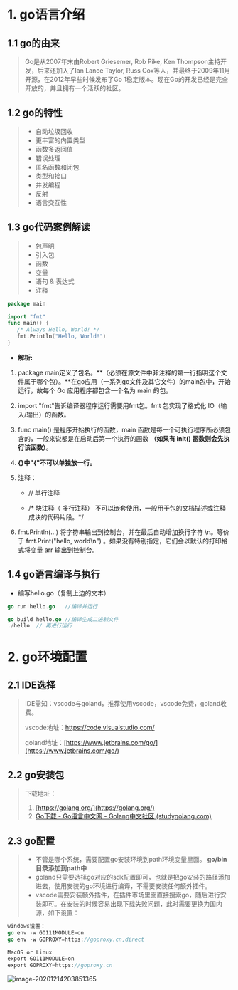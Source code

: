 # 1. go语言介绍

## 1.1 go的由来

> Go是从2007年末由Robert Griesemer, Rob Pike, Ken Thompson主持开发，后来还加入了Ian Lance Taylor, Russ Cox等人，并最终于2009年11月开源，在2012年早些时候发布了Go 1稳定版本。现在Go的开发已经是完全开放的，并且拥有一个活跃的社区。

## 1.2 go的特性

> - 自动垃圾回收
> - 更丰富的内置类型
> - 函数多返回值
> - 错误处理
> - 匿名函数和闭包
> - 类型和接口
> - 并发编程
> - 反射
> - 语言交互性

## 1.3 go代码案例解读

> - 包声明
> - 引入包
> - 函数
> - 变量
> - 语句 & 表达式
> - 注释

```go
package main 

import "fmt"  
func main() { 
   /* Always Hello, World! */
   fmt.Println("Hello, World!")
}
```

- **解析:**

1.  package main定义了包名。**（必须在源文件中非注释的第一行指明这个文件属于哪个包）。**在go应用（一系列go文件及其它文件）的main包中，开始运行，故每个 Go 应用程序都包含一个名为 main 的包。

2.  import "fmt"告诉编译器程序运行需要用fmt包。fmt 包实现了格式化 IO（输入/输出）的函数。

3.  func main() 是程序开始执行的函数，main 函数是每一个可执行程序所必须包含的，一般来说都是在启动后第一个执行的函数  **（如果有 init() 函数则会先执行该函数）**。

4.  **{}中"{"不可以单独放一行。**

5.  注释： 

    - // 单行注释      

    - /* 块注释（ 多行注释） 不可以嵌套使用，一般用于包的文档描述或注释成块的代码片段。*/   

6.  fmt.Println(...) 将字符串输出到控制台，并在最后自动增加换行字符 \n。等价于 fmt.Print("hello, world\n") 。如果没有特别指定，它们会以默认的打印格式将变量 arr 输出到控制台。

## 1.4 go语言编译与执行

- 编写hello.go（复制上边的文本）

```go
go run hello.go   //编译并运行

go build hello.go //编译生成二进制文件
./hello  // 再进行运行
```

# 2. go环境配置

## 2.1 IDE选择

> IDE需知：vscode与goland，推荐使用vscode，vscode免费，goland收费。
>
> vscode地址：https://code.visualstudio.com/
>
> goland地址：[https://www.jetbrains.com/go/](https://www.jetbrains.com/go/)

## 2.2 go安装包

> 下载地址：
>
> 1. [https://golang.org/](https://golang.org/)    
> 2. [Go下载 - Go语言中文网 - Golang中文社区 (studygolang.com)](https://studygolang.com/dl)

## 2.3 go配置

> - 不管是哪个系统，需要配置go安装环境到path环境变量里面。   **go/bin目录添加到path中**
> - goland只需要选择go对应的sdk配置即可，也就是把go安装的路径添加进去，使用安装的go环境进行编译，不需要安装任何额外插件。
> - vscode需要安装额外插件，在插件市场里面直接搜索go，随后进行安装即可。在安装的时候容易出现下载失败问题，此时需要更换为国内源，如下设置：

```go
windows设置：
go env -w GO111MODULE=on
go env -w GOPROXY=https://goproxy.cn,direct
```

```go
MacOS or Linux
export GO111MODULE=on
export GOPROXY=https://goproxy.cn
```

![image-20201214203851365](https://cdn.jsdelivr.net/gh/lizhangjie316/img/2020/20201217091446.png)